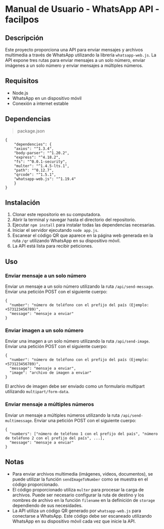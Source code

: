 # Manual de Usuario - WhatsApp API - facilpos

## Descripción

Este proyecto proporciona una API para enviar mensajes y archivos multimedia a través de WhatsApp utilizando la librería `whatsapp-web.js`. La API expone tres rutas para enviar mensajes a un solo número, enviar imágenes a un solo número y enviar mensajes a múltiples números.

## Requisitos

-   Node.js
-   WhatsApp en un dispositivo móvil
-   Conexión a internet estable

## Dependencias
	

> package.json

    {    
        "dependencies": {    
        "axios": "^1.3.4",    
        "body-parser": "^1.20.2",    
        "express": "^4.18.2",    
        "fs": "^0.0.1-security",    
        "multer": "^1.4.5-lts.1",    
        "path": "^0.12.7",    
        "qrcode": "^1.5.1",    
        "whatsapp-web.js": "^1.19.4"    
        }   
    }

## Instalación

1.  Clonar este repositorio en su computadora.
2.  Abrir la terminal y navegar hasta el directorio del repositorio.
3.  Ejecutar `npm install` para instalar todas las dependencias necesarias.
4.  Iniciar el servidor ejecutando `node app.js`.
5.  Escanear el código QR que aparece en la página web generada en la ruta `/qr` utilizando WhatsApp en su dispositivo móvil.
6.  La API está lista para recibir peticiones.

## Uso

### Enviar mensaje a un solo número

Enviar un mensaje a un solo número utilizando la ruta `/api/send-message`. Enviar una petición POST con el siguiente cuerpo:

    {
      "number": "número de teléfono con el prefijo del país (Ejemplo: +573123456789)",
      "message": "mensaje a enviar"
    } 

### Enviar imagen a un solo número

Enviar una imagen a un solo número utilizando la ruta `/api/send-image`. Enviar una petición POST con el siguiente cuerpo:

    {
      "number": "número de teléfono con el prefijo del país (Ejemplo: +573123456789)",
      "message": "mensaje a enviar",
      "image": "archivo de imagen a enviar"
    }

El archivo de imagen debe ser enviado como un formulario multipart utilizando `multipart/form-data`.

### Enviar mensaje a múltiples números

Enviar un mensaje a múltiples números utilizando la ruta `/api/send-multimessage`. Enviar una petición POST con el siguiente cuerpo:

    {
      "numbers": ["número de teléfono 1 con el prefijo del país", "número de teléfono 2 con el prefijo del país", ...],
      "message": "mensaje a enviar"
    }

## Notas

-   Para enviar archivos multimedia (imágenes, videos, documentos), se puede utilizar la función `sendImageToNumber` como se muestra en el código proporcionado.
-   El código proporcionado utiliza `multer` para procesar la carga de archivos. Puede ser necesario configurar la ruta de destino y los nombres de archivo en la función `filename` en la definición de `storage` dependiendo de sus necesidades.
-   La API utiliza un código QR generado por `whatsapp-web.js` para conectarse a WhatsApp. Este código debe ser escaneado utilizando WhatsApp en su dispositivo móvil cada vez que inicie la API.